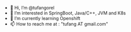 - 👋 Hi, I’m @tufangorel
- 👀 I’m interested in SpringBoot, Java/C++, JVM and K8s
- 🌱 I’m currently learning Openshift 
- 📫 How to reach me at :  "tufang AT gmail.com"

<!---
tufangorel/tufangorel is a ✨ special ✨ repository because its `README.md` (this file) appears on your GitHub profile.
You can click the Preview link to take a look at your changes.
--->
